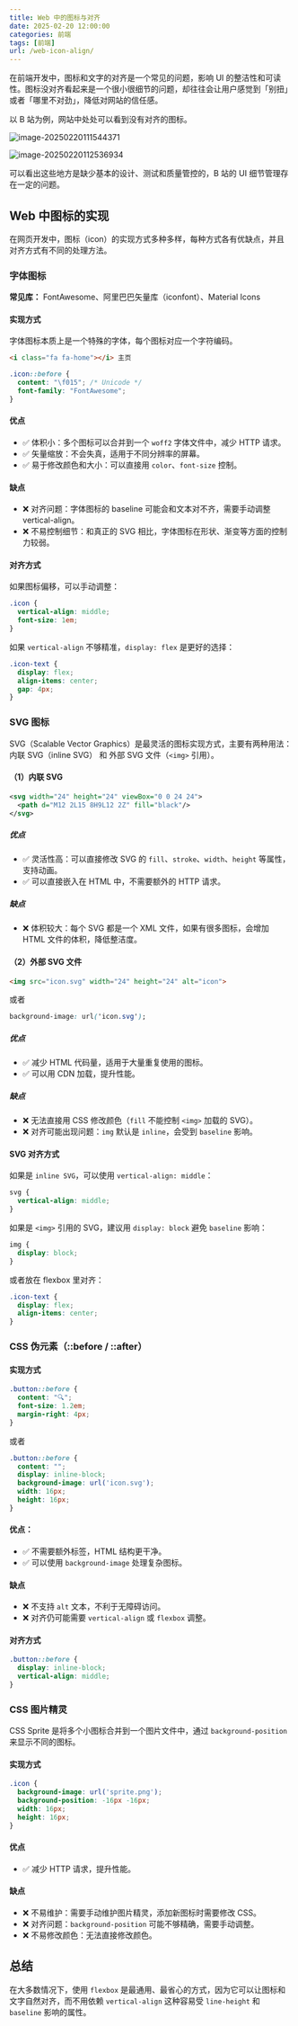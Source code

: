 ```yaml
---
title: Web 中的图标与对齐
date: 2025-02-20 12:00:00
categories: 前端
tags: [前端]
url: /web-icon-align/
---
```


在前端开发中，图标和文字的对齐是一个常见的问题，影响 UI 的整洁性和可读性。图标没对齐看起来是一个很小很细节的问题，却往往会让用户感觉到「别扭」或者「哪里不对劲」，降低对网站的信任感。

以 B 站为例，网站中处处可以看到没有对齐的图标。

![image-20250220111544371](Web中的图标与对齐/image-20250220111544371.png)

![image-20250220112536934](Web中的图标与对齐/image-20250220112536934.png)

可以看出这些地方是缺少基本的设计、测试和质量管控的，B 站的 UI 细节管理存在一定的问题。

## Web 中图标的实现
在网页开发中，图标（icon）的实现方式多种多样，每种方式各有优缺点，并且对齐方式有不同的处理方法。

### 字体图标
**常见库：** FontAwesome、阿里巴巴矢量库（iconfont）、Material Icons

#### 实现方式
字体图标本质上是一个特殊的字体，每个图标对应一个字符编码。

```html
<i class="fa fa-home"></i> 主页
```

```css
.icon::before {
  content: "\f015"; /* Unicode */
  font-family: "FontAwesome";
}
```

#### 优点
- ✅ 体积小：多个图标可以合并到一个 `woff2` 字体文件中，减少 HTTP 请求。
- ✅ 矢量缩放：不会失真，适用于不同分辨率的屏幕。
- ✅ 易于修改颜色和大小：可以直接用 `color`、`font-size` 控制。

#### 缺点
- ❌ 对齐问题：字体图标的 baseline 可能会和文本对不齐，需要手动调整 vertical-align。
- ❌ 不易控制细节：和真正的 SVG 相比，字体图标在形状、渐变等方面的控制力较弱。

#### 对齐方式
如果图标偏移，可以手动调整：
```css
.icon {
  vertical-align: middle;
  font-size: 1em;
}
```
如果 `vertical-align` 不够精准，`display: flex` 是更好的选择：
```css
.icon-text {
  display: flex;
  align-items: center;
  gap: 4px;
}
```

### SVG 图标
SVG（Scalable Vector Graphics）是最灵活的图标实现方式，主要有两种用法：内联 SVG（inline SVG） 和 外部 SVG 文件（`<img>` 引用）。

#### （1）内联 SVG
```svg
<svg width="24" height="24" viewBox="0 0 24 24">
  <path d="M12 2L15 8H9L12 2Z" fill="black"/>
</svg>
```
##### 优点
- ✅ 灵活性高：可以直接修改 SVG 的 `fill`、`stroke`、`width`、`height` 等属性，支持动画。
- ✅ 可以直接嵌入在 HTML 中，不需要额外的 HTTP 请求。

##### 缺点
- ❌ 体积较大：每个 SVG 都是一个 XML 文件，如果有很多图标，会增加 HTML 文件的体积，降低整洁度。

#### （2）外部 SVG 文件
```html
<img src="icon.svg" width="24" height="24" alt="icon">
```
或者
```css
background-image: url('icon.svg');
```

##### 优点
- ✅ 减少 HTML 代码量，适用于大量重复使用的图标。
- ✅ 可以用 CDN 加载，提升性能。

##### 缺点
- ❌ 无法直接用 CSS 修改颜色（`fill` 不能控制 `<img>` 加载的 SVG）。
- ❌ 对齐可能出现问题：`img` 默认是 `inline`，会受到 `baseline` 影响。

#### SVG 对齐方式
如果是 `inline SVG`，可以使用 `vertical-align: middle`：
```css
svg {
  vertical-align: middle;
}
```
如果是 `<img>` 引用的 SVG，建议用 `display: block` 避免 `baseline` 影响：
```css
img {
  display: block;
}
```
或者放在 flexbox 里对齐：
```css
.icon-text {
  display: flex;
  align-items: center;
}
```

### CSS 伪元素（::before / ::after）
#### 实现方式
```css
.button::before {
  content: "🔍";
  font-size: 1.2em;
  margin-right: 4px;
}
```
或者
```css
.button::before {
  content: "";
  display: inline-block;
  background-image: url('icon.svg');
  width: 16px;
  height: 16px;
}
```
#### 优点： 
- ✅ 不需要额外标签，HTML 结构更干净。
- ✅ 可以使用 `background-image` 处理复杂图标。

#### 缺点
- ❌ 不支持 `alt` 文本，不利于无障碍访问。
- ❌ 对齐仍可能需要 `vertical-align` 或 `flexbox` 调整。

#### 对齐方式
```css
.button::before {
  display: inline-block;
  vertical-align: middle;
}
```

### CSS 图片精灵
CSS Sprite 是将多个小图标合并到一个图片文件中，通过 `background-position` 来显示不同的图标。

#### 实现方式
```css
.icon {
  background-image: url('sprite.png');
  background-position: -16px -16px;
  width: 16px;
  height: 16px;
}
```

#### 优点
- ✅ 减少 HTTP 请求，提升性能。

#### 缺点
- ❌ 不易维护：需要手动维护图片精灵，添加新图标时需要修改 CSS。
- ❌ 对齐问题：`background-position` 可能不够精确，需要手动调整。
- ❌ 不易修改颜色：无法直接修改颜色。

## 总结
在大多数情况下，使用 `flexbox` 是最通用、最省心的方式，因为它可以让图标和文字自然对齐，而不用依赖 `vertical-align` 这种容易受 `line-height` 和 `baseline` 影响的属性。